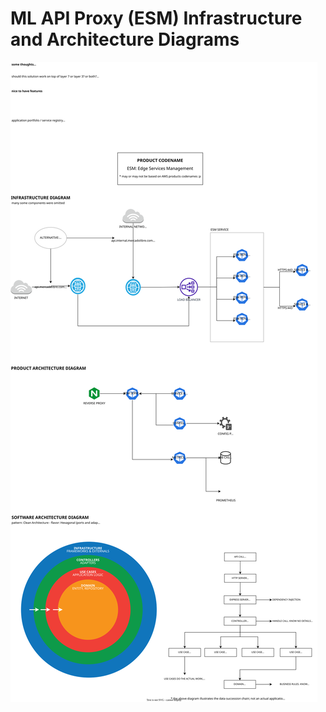 # ML API Proxy (ESM) Infrastructure and Architecture Diagrams


![Diagram](./ML%20API%20Proxy%20Proposal.drawio.svg)
